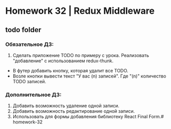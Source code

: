 # Homework 32 | Redux Middleware
## todo folder

### Обязательное ДЗ:
1. Сделать приложение TODO по примеру с урока. Реализовать "добавление" с использованием redux-thunk.
- В футер добавить кнопку, которая удалит все TODO.
- Возле кнопки вывести текст "У вас (n) записей". Где "(n)" количество TODO записей.

### Дополнительное ДЗ:
1. Добавить возможность удаление одной записи.
2. Добавить возможность редактирование одной записи.
3. Использовать для формы добавления библиотеку React Final Form.# homework-32

